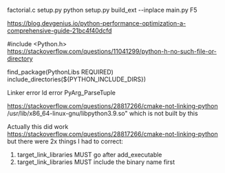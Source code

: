 factorial.c
setup.py
python setup.py build_ext --inplace
main.py
F5




https://blog.devgenius.io/python-performance-optimization-a-comprehensive-guide-21bc4f40dcfd


#include <Python.h>
https://stackoverflow.com/questions/11041299/python-h-no-such-file-or-directory

find_package(PythonLibs REQUIRED)
include_directories(${PYTHON_INCLUDE_DIRS})


Linker error
ld error PyArg_ParseTuple

https://stackoverflow.com/questions/28817266/cmake-not-linking-python
/usr/lib/x86_64-linux-gnu/libpython3.9.so" which is not built by this

Actually this did work
https://stackoverflow.com/questions/28817266/cmake-not-linking-python
but there were 2x things I had to correct:
01. target_link_libraries MUST go after add_executable
02. target_link_libraries MUST include the binary name first
